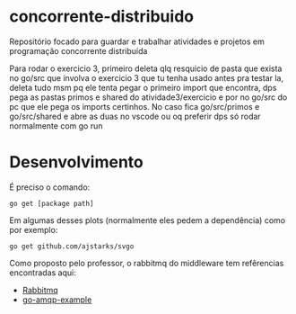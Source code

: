 
# concorrente-distribuido

Repositório focado para guardar e trabalhar atividades e projetos em programação concorrente distribuída

Para rodar o exercicio 3, primeiro deleta qlq resquicio de pasta que exista no go/src que involva o exercicio 3 que tu tenha usado antes pra testar la, deleta tudo msm pq ele tenta pegar o primeiro import que encontra, dps pega as pastas primos e shared do atividade3/exercicio e por no go/src do pc que ele pega os imports certinhos.
No caso fica go/src/primos e go/src/shared e abre as duas no vscode ou oq preferir dps só rodar normalmente com go run

# Desenvolvimento

É preciso o comando:

`
go get [package path]
`

Em algumas desses plots (normalmente eles pedem a dependência) como por exemplo:

`
go get github.com/ajstarks/svgo
`


Como proposto pelo professor, o rabbitmq do middleware tem refêrencias encontradas aqui: 

- [Rabbitmq](https://www.rabbitmq.com/tutorials/tutorial-one-go.html)
- [go-amqp-example](https://github.com/andreagrandi/go-amqp-example)
